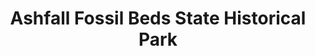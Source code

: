 ---
layout: repo
title: "Ashfall Fossil Beds State Historical Park"
id: 11600
permalink: repos/11600/
---
